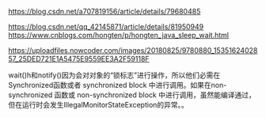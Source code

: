 https://blog.csdn.net/a707819156/article/details/79680485

https://blog.csdn.net/qq_42145871/article/details/81950949
https://www.cnblogs.com/hongten/p/hongten_java_sleep_wait.html

https://uploadfiles.nowcoder.com/images/20180825/9780880_1535162402857_25DED721E1A5475E9559EE3A2F59118F

wait()h和notify()因为会对对象的“锁标志”进行操作，所以他们必需在Synchronized函数或者 synchronized block 中进行调用。如果在non-synchronized 函数或 non-synchronized block 中进行调用，虽然能编译通过，但在运行时会发生IllegalMonitorStateException的异常。。

